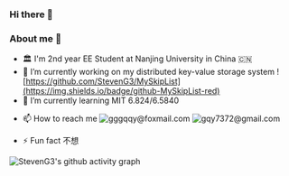 ### Hi there 👋
### About me 🤔
<!-- 
**StevenG3/StevenG3** is a ✨ _special_ ✨ repository because its `README.md` (this file) appears on your GitHub profile.

Here are some ideas to get you started: -->

- 🏛️ I'm 2nd year EE Student at Nanjing University in China 🇨🇳
- 🔭 I’m currently working on my distributed key-value storage system ![https://github.com/StevenG3/MySkipList](https://img.shields.io/badge/github-MySkipList-red)
- 🌱 I’m currently learning MIT 6.824/6.5840
<!-- - 👯 I’m looking to collaborate on ... -->
<!-- - 🤔 I’m looking for help with ... -->

<!-- - 💬 Ask me about ... -->
- 📫 How to reach me ![gggqqy@foxmail.com](https://img.shields.io/badge/📫-gggqqy@foxmail.com-orange) ![gqy7372@gmail.com](https://img.shields.io/badge/📫-gqy7372@gmail.com-green)
<!-- - 😄 Pronouns: ... -->
- ⚡ Fun fact 不想


<!-- ![Metrics](https://metrics.lecoq.io/StevenG3?template=classic&base=header%2C%20activity%2C%20community%2C%20repositories%2C%20metadata&base.indepth=false&base.hireable=false&base.skip=false&config.timezone=Asia%2FShanghai) -->

<!-- [![StevenG3's GitHub stats](https://github-readme-stats.vercel.app/api?username=StevenG3)](https://github.com/anuraghazra/github-readme-stats) -->

<!-- ![StevenG3's Most used languages](https://github-readme-stats.vercel.app/api/top-langs/?username=StevenG3&layout=compact&hide_border=true&langs_count=10) -->

<!-- [![!trophy](https://github-profile-trophy.vercel.app/?username=StevenG3)](https://github.com/ryo-ma/github-profile-trophy) -->

![StevenG3's github activity graph](https://github-readme-activity-graph.cyclic.app/graph?username=StevenG3)

<!-- [![GitHub Streak](https://github-readme-streak-stats.herokuapp.com/?user=StevenG3)](https://git.io/streak-stats) -->
